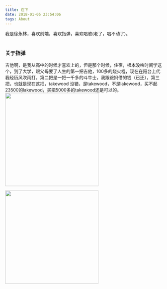 ```yaml
---
title: 在下
date: 2018-01-05 23:54:06
tags: About
---
```

我是徐永林，喜欢前端，喜欢指弹，喜欢唱歌(老了，唱不动了)。
<br><br>
### 关于指弹

吉他啊，是我从高中的时候才喜欢上的，但是那个时候，住宿，根本没啥时间学这个，到了大学，跟父母要了人生的第一把吉他，100多的烧火棍，现在在阳台上代我经历风吹雨打。第二把是一把一千多的斗牛士，我跟爸妈借的钱（已还），第三把，也就是现在这把，takewood 没错，是takewood，不是lakewood，买不起23500的lakewood，买把5000多的takewood还是可以的。
<img style="width:300px;" src="http://pkkch1tf7.bkt.clouddn.com/guitar1.jpeg" />

<img  style="width:300px;"  src="http://pkkch1tf7.bkt.clouddn.com/guitar2.jpeg"/>